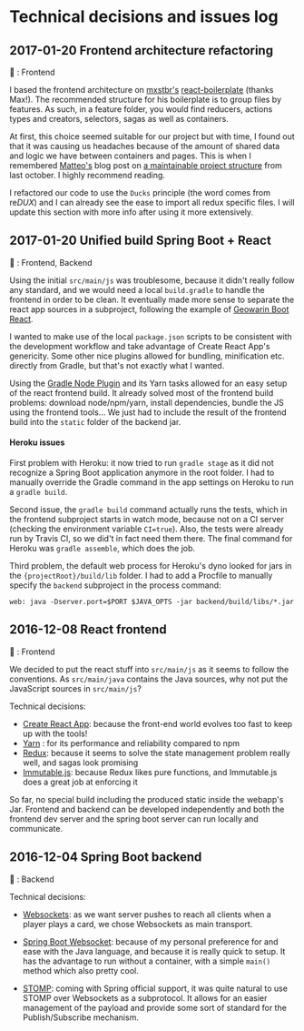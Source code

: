 # Technical decisions and issues log

## 2017-01-20 Frontend architecture refactoring
:key: : Frontend

I based the frontend architecture on [mxstbr's](https://twitter.com/mxstbr) [react-boilerplate](https://github.com/mxstbr/react-boilerplate) (thanks Max!). The recommended structure for his boilerplate is to group files by features. As such, in a feature folder, you would find reducers, actions types and creators, selectors, sagas as well as containers.

At first, this choice seemed suitable for our project but with time, I found out that it was causing us headaches because of the amount of shared data and logic we have between containers and pages. This is when I remembered [Matteo's](https://twitter.com/mazzarolomatteo) blog post on [a maintainable project structure](https://hackernoon.com/my-journey-toward-a-maintainable-project-structure-for-react-redux-b05dfd999b5#.o9pn60cv9) from last october. I highly recommend reading.

I refactored our code to use the `Ducks` principle (the word comes from re*DUX*) and I can already see the ease to import all redux specific files.
I will update this section with more info after using it more extensively.

## 2017-01-20 Unified build Spring Boot + React
:key: : Frontend, Backend


Using the initial `src/main/js` was troublesome, because it didn't really follow any standard, and we would need a local
`build.gradle` to handle the frontend in order to be clean. It eventually made more sense to separate the react app
sources in a subproject, following the example of [Geowarin Boot React](https://github.com/geowarin/boot-react/).

I wanted to make use of the local `package.json` scripts to be consistent with the development workflow and take
advantage of Create React App's genericity. Some other nice plugins allowed for bundling, minification etc. directly
from Gradle, but that's not exactly what I wanted.

Using the [Gradle Node Plugin](https://github.com/srs/gradle-node-plugin) and its Yarn tasks allowed for an easy setup
of the react frontend build. It already solved most of the frontend build problems: download node/npm/yarn, install
dependencies, bundle the JS using the frontend tools... We just had to include the result of the frontend build into the
`static` folder of the backend jar.

#### Heroku issues

First problem with Heroku: it now tried to run `gradle stage` as it did not recognize a Spring Boot application anymore
in the root folder. I had to manually override the Gradle command in the app settings on Heroku to run a `gradle build`.

Second issue, the `gradle build` command actually runs the tests, which in the frontend subproject starts in watch mode,
because not on a CI server (checking the environment variable `CI=true`). Also, the tests were already run by Travis CI,
so we did't in fact need them there. The final command for Heroku was `gradle assemble`, which does the job.

Third problem, the default web process for Heroku's dyno looked for jars in the `{projectRoot}/build/lib` folder. I had
to add a Procfile to manually specify the `backend` subproject in the process command:

    web: java -Dserver.port=$PORT $JAVA_OPTS -jar backend/build/libs/*.jar

## 2016-12-08 React frontend
:key: : Frontend

We decided to put the react stuff into `src/main/js` as it seems to follow the conventions. As `src/main/java` contains
the Java sources, why not put the JavaScript sources in `src/main/js`?

Technical decisions:

- [Create React App](https://github.com/facebookincubator/create-react-app): because the front-end world evolves too
fast to keep up with the tools!
- [Yarn](https://yarnpkg.com/) : for its performance and reliability compared to npm
- [Redux](http://redux.js.org/): because it seems to solve the state management problem really well, and sagas look
promising
- [Immutable.js](https://facebook.github.io/immutable-js/): because Redux likes pure functions, and Immutable.js does a
great job at enforcing it

So far, no special build including the produced static inside the webapp's Jar. Frontend and backend can be developed
independently and both the frontend dev server and the spring boot server can run locally and communicate.

## 2016-12-04 Spring Boot backend
:key: : Backend

Technical decisions:

- [Websockets](https://en.wikipedia.org/wiki/WebSocket): as we want server pushes to reach all clients when a player
plays a card, we chose Websockets as main transport.

- [Spring Boot Websocket](https://spring.io/guides/gs/messaging-stomp-websocket/): because of my personal preference for
and ease with the Java language, and because it is really quick to setup. It has the advantage to run without a
container, with a simple `main()` method which also pretty cool.

- [STOMP](https://en.wikipedia.org/wiki/Streaming_Text_Oriented_Messaging_Protocol): coming with Spring official
support, it was quite natural to use STOMP over Websockets as a subprotocol. It allows for an easier management of the
payload and provide some sort of standard for the Publish/Subscribe mechanism.

